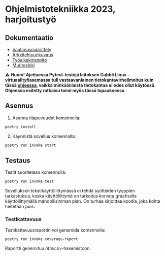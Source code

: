 # Ohjelmistotekniikka 2023, harjoitustyö

## Dokumentaatio
- [Vaatimusmäärittely](./dokumentaatio/vaatimusmaarittely.md)
- [Arkkitehtuurikuvaus](./dokumentaatio/arkkitehtuuri.md)
- [Työaikakirjanpito](./dokumentaatio/arkkitehtuuri.md)
- [Muutosloki](./dokumentaatio/changelog.md)

⚠️ **Huom! Ajettaessa Pytest-testejä laitoksen Cubbli Linux -virtuaalityöasemassa tuli vastaavanlainen tietokantavirheilmoitus kuin tässä [ohjeessa](https://ohjelmistotekniikka-hy.github.io/python/toteutus#sqlite-tietokanta-lukkiutuminen-virtuaality%C3%B6asemalla), vaikka minkäänlaista tietokantaa ei edes ollut käytössä. Ohjeessa esitetty ratkaisu toimi myös tässä tapauksessa.**

## Asennus
1. Asenna riippuvuudet komennolla:

```bash
poetry install
```
2. Käynnistä sovellus komennolla:

```bash
poetry run invoke start
```
## Testaus

Testit suoritetaan komennolla:

```bash
poetry run invoke test
```
Sovelluksen tekstikäyttöliittymässä ei tehdä syötteiden tyyppien tarkastuksia, koska käyttöliittymä on tarkoitus korvata graafisella käyttöliittymällä mahdollisimman pian. On turhaa kirjoittaa koodia, joka kohta heitetään pois.

### Testikattavuus

Testikattavuusraportin voi generoida komennolla:

```bash
poetry run invoke coverage-report
```

Raportti generoituu _htmlcov_-hakemistoon.
